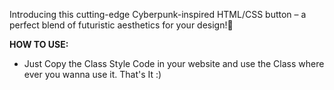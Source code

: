 Introducing this cutting-edge Cyberpunk-inspired HTML/CSS button – a perfect blend of futuristic aesthetics for your design!🤖

**HOW TO USE:**
- Just Copy the Class Style Code in your website and use the Class where ever you wanna use it. That's It :)
